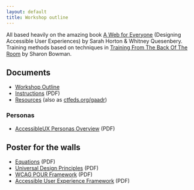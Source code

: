 ```yaml
---
layout: default
title: Workshop outline
---
```


All based heavily on the amazing book [A Web for Everyone](http://rosenfeldmedia.com/books/a-web-for-everyone/) (Designing Accessible User Experiences) by Sarah Horton & Whitney Quesenbery. Training methods based on techniques in [Training From The Back Of The Room](http://bowperson.com/training-from-the-back-of-the-room/) by Sharon Bowman.

## Documents

* [Workshop Outline](workshop-outline/)
* [Instructions](decks/instructions.pdf) (PDF)
* [Resources](resources/) (also as [ctfeds.org/gaadr](http://ctfeds.org/gaadr))


### Personas

* [AccessibleUX Personas Overview](personas/AccessibleUX-Personas-Overview1.pdf) (PDF)


## Poster for the walls

* [Equations](print-for-wall/equations.pdf) (PDF)
* [Universal Design Principles](print-for-wall/universal-design-principles.pdf) (PDF)
* [WCAG POUR Framework](print-for-wall/wcag-pour-framework.pdf) (PDF)
* [Accessible User Experience Framework](print-for-wall/accessible-user-experience-framework-print.pdf) (PDF)
